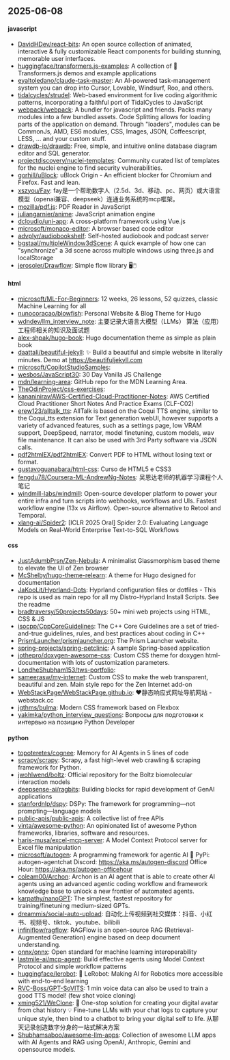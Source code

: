 ## 2025-06-08

#### javascript
* [DavidHDev/react-bits](https://github.com/DavidHDev/react-bits): An open source collection of animated, interactive & fully customizable React components for building stunning, memorable user interfaces.
* [huggingface/transformers.js-examples](https://github.com/huggingface/transformers.js-examples): A collection of 🤗 Transformers.js demos and example applications
* [eyaltoledano/claude-task-master](https://github.com/eyaltoledano/claude-task-master): An AI-powered task-management system you can drop into Cursor, Lovable, Windsurf, Roo, and others.
* [tidalcycles/strudel](https://github.com/tidalcycles/strudel): Web-based environment for live coding algorithmic patterns, incorporating a faithful port of TidalCycles to JavaScript
* [webpack/webpack](https://github.com/webpack/webpack): A bundler for javascript and friends. Packs many modules into a few bundled assets. Code Splitting allows for loading parts of the application on demand. Through "loaders", modules can be CommonJs, AMD, ES6 modules, CSS, Images, JSON, Coffeescript, LESS, ... and your custom stuff.
* [drawdb-io/drawdb](https://github.com/drawdb-io/drawdb): Free, simple, and intuitive online database diagram editor and SQL generator.
* [projectdiscovery/nuclei-templates](https://github.com/projectdiscovery/nuclei-templates): Community curated list of templates for the nuclei engine to find security vulnerabilities.
* [gorhill/uBlock](https://github.com/gorhill/uBlock): uBlock Origin - An efficient blocker for Chromium and Firefox. Fast and lean.
* [xszyou/Fay](https://github.com/xszyou/Fay): fay是一个帮助数字人（2.5d、3d、移动、pc、网页）或大语言模型（openai兼容、deepseek）连通业务系统的mcp框架。
* [mozilla/pdf.js](https://github.com/mozilla/pdf.js): PDF Reader in JavaScript
* [juliangarnier/anime](https://github.com/juliangarnier/anime): JavaScript animation engine
* [dcloudio/uni-app](https://github.com/dcloudio/uni-app): A cross-platform framework using Vue.js
* [microsoft/monaco-editor](https://github.com/microsoft/monaco-editor): A browser based code editor
* [advplyr/audiobookshelf](https://github.com/advplyr/audiobookshelf): Self-hosted audiobook and podcast server
* [bgstaal/multipleWindow3dScene](https://github.com/bgstaal/multipleWindow3dScene): A quick example of how one can "synchronize" a 3d scene across multiple windows using three.js and localStorage
* [jerosoler/Drawflow](https://github.com/jerosoler/Drawflow): Simple flow library 🖥️🖱️

#### html
* [microsoft/ML-For-Beginners](https://github.com/microsoft/ML-For-Beginners): 12 weeks, 26 lessons, 52 quizzes, classic Machine Learning for all
* [nunocoracao/blowfish](https://github.com/nunocoracao/blowfish): Personal Website & Blog Theme for Hugo
* [wdndev/llm_interview_note](https://github.com/wdndev/llm_interview_note): 主要记录大语言大模型（LLMs） 算法（应用）工程师相关的知识及面试题
* [alex-shpak/hugo-book](https://github.com/alex-shpak/hugo-book): Hugo documentation theme as simple as plain book
* [daattali/beautiful-jekyll](https://github.com/daattali/beautiful-jekyll): ✨ Build a beautiful and simple website in literally minutes. Demo at https://beautifuljekyll.com
* [microsoft/CopilotStudioSamples](https://github.com/microsoft/CopilotStudioSamples): 
* [wesbos/JavaScript30](https://github.com/wesbos/JavaScript30): 30 Day Vanilla JS Challenge
* [mdn/learning-area](https://github.com/mdn/learning-area): GitHub repo for the MDN Learning Area.
* [TheOdinProject/css-exercises](https://github.com/TheOdinProject/css-exercises): 
* [kananinirav/AWS-Certified-Cloud-Practitioner-Notes](https://github.com/kananinirav/AWS-Certified-Cloud-Practitioner-Notes): AWS Certified Cloud Practitioner Short Notes And Practice Exams (CLF-C02)
* [erew123/alltalk_tts](https://github.com/erew123/alltalk_tts): AllTalk is based on the Coqui TTS engine, similar to the Coqui_tts extension for Text generation webUI, however supports a variety of advanced features, such as a settings page, low VRAM support, DeepSpeed, narrator, model finetuning, custom models, wav file maintenance. It can also be used with 3rd Party software via JSON calls.
* [pdf2htmlEX/pdf2htmlEX](https://github.com/pdf2htmlEX/pdf2htmlEX): Convert PDF to HTML without losing text or format.
* [gustavoguanabara/html-css](https://github.com/gustavoguanabara/html-css): Curso de HTML5 e CSS3
* [fengdu78/Coursera-ML-AndrewNg-Notes](https://github.com/fengdu78/Coursera-ML-AndrewNg-Notes): 吴恩达老师的机器学习课程个人笔记
* [windmill-labs/windmill](https://github.com/windmill-labs/windmill): Open-source developer platform to power your entire infra and turn scripts into webhooks, workflows and UIs. Fastest workflow engine (13x vs Airflow). Open-source alternative to Retool and Temporal.
* [xlang-ai/Spider2](https://github.com/xlang-ai/Spider2): [ICLR 2025 Oral] Spider 2.0: Evaluating Language Models on Real-World Enterprise Text-to-SQL Workflows

#### css
* [JustAdumbPrsn/Zen-Nebula](https://github.com/JustAdumbPrsn/Zen-Nebula): A minimalist Glassmorphism based theme to elevate the UI of Zen browser
* [McShelby/hugo-theme-relearn](https://github.com/McShelby/hugo-theme-relearn): A theme for Hugo designed for documentation
* [JaKooLit/Hyprland-Dots](https://github.com/JaKooLit/Hyprland-Dots): Hyprland configuration files or dotfiles - This repo is used as main repo for all my Distro-Hyprland Install Scripts. See the readme
* [bradtraversy/50projects50days](https://github.com/bradtraversy/50projects50days): 50+ mini web projects using HTML, CSS & JS
* [isocpp/CppCoreGuidelines](https://github.com/isocpp/CppCoreGuidelines): The C++ Core Guidelines are a set of tried-and-true guidelines, rules, and best practices about coding in C++
* [PrismLauncher/prismlauncher.org](https://github.com/PrismLauncher/prismlauncher.org): The Prism Launcher website.
* [spring-projects/spring-petclinic](https://github.com/spring-projects/spring-petclinic): A sample Spring-based application
* [jothepro/doxygen-awesome-css](https://github.com/jothepro/doxygen-awesome-css): Custom CSS theme for doxygen html-documentation with lots of customization parameters.
* [LondheShubham153/tws-portfolio](https://github.com/LondheShubham153/tws-portfolio): 
* [sameerasw/my-internet](https://github.com/sameerasw/my-internet): Custom CSS to make the web transparent, beautiful and zen. Main style repo for the Zen Internet add-on
* [WebStackPage/WebStackPage.github.io](https://github.com/WebStackPage/WebStackPage.github.io): ❤️静态响应式网址导航网站 - webstack.cc
* [jgthms/bulma](https://github.com/jgthms/bulma): Modern CSS framework based on Flexbox
* [yakimka/python_interview_questions](https://github.com/yakimka/python_interview_questions): Вопросы для подготовки к интервью на позицию Python Developer

#### python
* [topoteretes/cognee](https://github.com/topoteretes/cognee): Memory for AI Agents in 5 lines of code
* [scrapy/scrapy](https://github.com/scrapy/scrapy): Scrapy, a fast high-level web crawling & scraping framework for Python.
* [jwohlwend/boltz](https://github.com/jwohlwend/boltz): Official repository for the Boltz biomolecular interaction models
* [deepsense-ai/ragbits](https://github.com/deepsense-ai/ragbits): Building blocks for rapid development of GenAI applications
* [stanfordnlp/dspy](https://github.com/stanfordnlp/dspy): DSPy: The framework for programming—not prompting—language models
* [public-apis/public-apis](https://github.com/public-apis/public-apis): A collective list of free APIs
* [vinta/awesome-python](https://github.com/vinta/awesome-python): An opinionated list of awesome Python frameworks, libraries, software and resources.
* [haris-musa/excel-mcp-server](https://github.com/haris-musa/excel-mcp-server): A Model Context Protocol server for Excel file manipulation
* [microsoft/autogen](https://github.com/microsoft/autogen): A programming framework for agentic AI 🤖 PyPi: autogen-agentchat Discord: https://aka.ms/autogen-discord Office Hour: https://aka.ms/autogen-officehour
* [coleam00/Archon](https://github.com/coleam00/Archon): Archon is an AI agent that is able to create other AI agents using an advanced agentic coding workflow and framework knowledge base to unlock a new frontier of automated agents.
* [karpathy/nanoGPT](https://github.com/karpathy/nanoGPT): The simplest, fastest repository for training/finetuning medium-sized GPTs.
* [dreammis/social-auto-upload](https://github.com/dreammis/social-auto-upload): 自动化上传视频到社交媒体：抖音、小红书、视频号、tiktok、youtube、bilibili
* [infiniflow/ragflow](https://github.com/infiniflow/ragflow): RAGFlow is an open-source RAG (Retrieval-Augmented Generation) engine based on deep document understanding.
* [onnx/onnx](https://github.com/onnx/onnx): Open standard for machine learning interoperability
* [lastmile-ai/mcp-agent](https://github.com/lastmile-ai/mcp-agent): Build effective agents using Model Context Protocol and simple workflow patterns
* [huggingface/lerobot](https://github.com/huggingface/lerobot): 🤗 LeRobot: Making AI for Robotics more accessible with end-to-end learning
* [RVC-Boss/GPT-SoVITS](https://github.com/RVC-Boss/GPT-SoVITS): 1 min voice data can also be used to train a good TTS model! (few shot voice cloning)
* [xming521/WeClone](https://github.com/xming521/WeClone): 🚀 One-stop solution for creating your digital avatar from chat history 💡 Fine-tune LLMs with your chat logs to capture your unique style, then bind to a chatbot to bring your digital self to life. 从聊天记录创造数字分身的一站式解决方案
* [Shubhamsaboo/awesome-llm-apps](https://github.com/Shubhamsaboo/awesome-llm-apps): Collection of awesome LLM apps with AI Agents and RAG using OpenAI, Anthropic, Gemini and opensource models.
